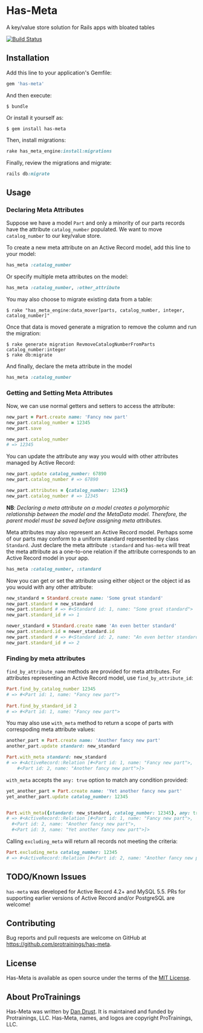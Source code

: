 # Has-Meta
A key/value store solution for Rails apps with bloated tables

[![Build Status](https://travis-ci.org/ProTrainings/has-meta.svg?branch=master)](https://travis-ci.org/ProTrainings/has-meta) 

## Installation

Add this line to your application's Gemfile:

```ruby
gem 'has-meta'
```

And then execute:

    $ bundle

Or install it yourself as:

    $ gem install has-meta
    
Then, install migrations: 

```ruby
rake has_meta_engine:install:migrations
```

Finally, review the migrations and migrate:

```ruby
rails db:migrate
```

## Usage

### Declaring Meta Attributes

Suppose we have a model `Part` and only a minority of our parts records have the attribute `catalog_number` populated.  We want to move `catalog_number` to our key/value store.

To create a new meta attribute on an Active Record model, add this line to your model:

```ruby
has_meta :catalog_number
```

Or specify multiple meta attributes on the model:

```ruby
has_meta :catalog_number, :other_attribute
```

You may also choose to migrate existing data from a table:

    $ rake "has_meta_engine:data_mover[parts, catalog_number, integer, catalog_number]"
    
Once that data is moved generate a migration to remove the column and run the migration:

    $ rake generate migration RevmoveCatalogNumberFromParts catalog_number:integer
    $ rake db:migrate
    
And finally, declare the meta attribute in the model

```ruby
has_meta :catalog_number
```

### Getting and Setting Meta Attributes

Now, we can use normal getters and setters to access the attribute:

```ruby
new_part = Part.create name: 'Fancy new part'  
new_part.catalog_number = 12345  
new_part.save

new_part.catalog_number  
# => 12345
```

You can update the attribute any way you would with other attributes managed by Active Record:

```ruby
new_part.update catalog_number: 67890  
new_part.catalog_number # => 67890  

new_part.attributes = {catalog_number: 12345}  
new_part.catalog_number # => 12345  
```

**NB**: _Declaring a meta attribute on a model creates a polymorphic relationship between the model and the MetaData model. Therefore, the parent model must be saved before assigning meta attributes._

Meta attributes may also represent an Active Record model. Perhaps some of our parts may conform to a uniform standard represented by class `Standard`.  Just declare the meta attribute `:standard` and `has-meta` will treat the meta attribute as a one-to-one relation if the attribute corresponds to an Active Record model in your app.

```ruby
has_meta :catalog_number, :standard
```

Now you can get or set the attribute using either object or the object id as you would with any other attribute:

```ruby
new_standard = Standard.create name: 'Some great standard'  
new_part.standard = new_standard  
new_part.standard # => #<Standard id: 1, name: "Some great standard">  
new_part.standard_id # => 1  

newer_standard = Standard.create name 'An even better standard'  
new_part.standard.id = newer_standard.id  
new_part.standard # => #<Standard id: 2, name: "An even better standard">  
new_part.standard_id # => 2  
```

### Finding by meta attributes

`find_by_attribute_name` methods are provided for meta attributes.  For attributes representing an Active Record model, use `find_by_attribute_id`:

```ruby
Part.find_by_catalog_number 12345  
# => #<Part id: 1, name: "Fancy new part">
    
Part.find_by_standard_id 2  
# => #<Part id: 1, name: "Fancy new part">
```

You may also use `with_meta` method to return a scope of parts with correspoding meta attribute values:

```ruby
another_part = Part.create name: 'Another fancy new part'
another_part.update standard: new_standard

Part.with_meta standard: new_standard
# => #<ActiveRecord::Relation [#<Part id: 1, name: "Fancy new part">, 
    #<Part id: 2, name: "Another fancy new part">]>
```

`with_meta` accepts the `any: true` option to match any condition provided:

```ruby
yet_another_part = Part.create name: 'Yet another fancy new part'
yet_another_part.update catalog_number: 12345


Part.with_meta({standard: new_standard, catalog_number: 12345}, any: true)
# => #<ActiveRecord::Relation [#<Part id: 1, name: "Fancy new part">, 
  #<Part id: 2, name: "Another fancy new part">, 
  #<Part id: 3, name: "Yet another fancy new part">]>
```

Calling `excluding_meta` will return all records not meeting the criteria:

```ruby
Part.excluding_meta catalog_number: 12345
# => #<ActiveRecord::Relation [#<Part id: 2, name: "Another fancy new part">]>
```
  
## TODO/Known Issues
`has-meta` was developed for Active Record 4.2+ and MySQL 5.5.  PRs for supporting earlier versions of Active Record and/or PostgreSQL are welcome!

## Contributing

Bug reports and pull requests are welcome on GitHub at https://github.com/protrainings/has-meta.

## License

Has-Meta is available as open source under the terms of the [MIT License](https://opensource.org/licenses/MIT).

## About ProTrainings
Has-Meta was written by [Dan Drust](https://www.github.com/dandrust).  It is maintained and funded by Protrainings, LLC. Has-Meta, names, and logos are copyright ProTrainings, LLC. 


